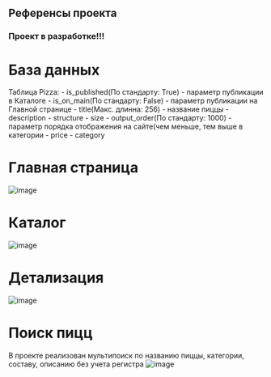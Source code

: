 ## Референсы проекта

### Проект в разработке!!!

# База данных
Таблица Pizza: 
    - is_published(По стандарту: True) - параметр публикации в Каталоге 
    - is_on_main(По стандарту: False) - параметр публикации на Главной странице
    - title(Макс. длинна: 256) - название пиццы
    - description
    - structure
    - size
    - output_order(По стандарту: 1000) - параметр порядка отображения на сайте(чем меньше, тем выше в категории
    - price
    - category
    
    


# Главная страница
![image](https://github.com/user-attachments/assets/88c20f5b-78a2-4c3b-82ac-a8c9ad1c1741)



# Каталог 
![image](https://github.com/user-attachments/assets/7f5c25d4-28e7-46e1-a021-eb2082a62895)


# Детализация
![image](https://github.com/user-attachments/assets/4eef46bf-1878-4703-8ad5-1371b2c8b009)


# Поиск пицц
В проекте реализован мультипоиск по названию пиццы, категории, составу, описанию без учета регистра
![image](https://github.com/user-attachments/assets/dfbb7dae-1491-48fb-8a5b-e2fcdaedb28c)
